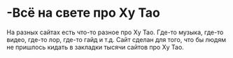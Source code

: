 # -Всё на свете про Ху Тао
На разных сайтах есть что-то разное про Ху Тао. Где-то музыка, где-то видео, где-то лор, где-то гайд и т.д. Сайт сделан для того, что бы людям не пришлось кидать в закладки тысячи сайтов про Ху Тао. 
